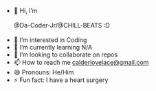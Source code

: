- 👋 Hi, I’m </br></br>@Da-Coder-Jr/@CHILL-BEATS :D </br></br>
- 👀 I’m interested in Coding
- 🌱 I’m currently learning N/A
- 💞️ I’m looking to collaborate on repos
- 📫 How to reach me calderlovelace@gmail.com
- 😄 Pronouns: He/Him
- ⚡ Fun fact: I have a heart surgery

<!---
Da-Coder-Jr/Da-Coder-Jr is a ✨ special ✨ repository because its `README.md` (this file) appears on your GitHub profile.
You can click the Preview link to take a look at your changes.
--->
